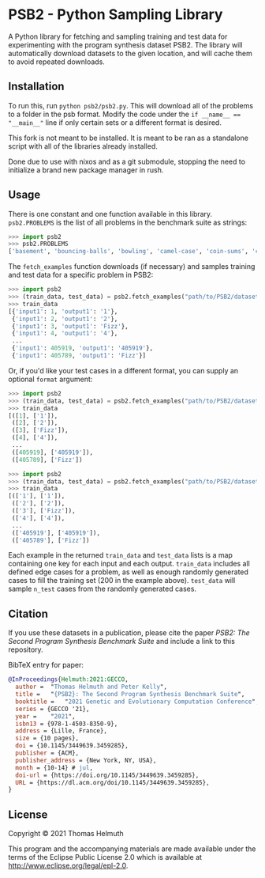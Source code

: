 
# PSB2 - Python Sampling Library

A Python library for fetching and sampling training and test data for experimenting with the program synthesis dataset PSB2. The library will automatically download datasets to the given location, and will cache them to avoid repeated downloads.

## Installation

To run this, run `python psb2/psb2.py`. This will download all of the problems to a folder in the
psb format. Modify the code under the `if __name__ == "__main__"` line if only certain sets or a
different format is desired.

This fork is not meant to be installed. It is meant to be ran as a standalone script with all of the
libraries already installed.

Done due to use with nixos and as a git submodule, stopping the need to initialize a brand new package
manager in rush.

## Usage

There is one constant and one function available in this library. `psb2.PROBLEMS` is the list of all problems in the benchmark suite as strings:

```python
>>> import psb2
>>> psb2.PROBLEMS
['basement', 'bouncing-balls', 'bowling', 'camel-case', 'coin-sums', 'cut-vector', 'dice-game', 'find-pair', 'fizz-buzz', 'fuel-cost', 'gcd', 'indices-of-substring', 'leaders', 'luhn', 'mastermind', 'middle-character', 'paired-digits', 'shopping-list', 'snow-day', 'solve-boolean', 'spin-words', 'square-digits', 'substitution-cipher', 'twitter', 'vector-distance']
```

The `fetch_examples` function downloads (if necessary) and samples training and test data for a specific problem in PSB2:

```python
>>> import psb2
>>> (train_data, test_data) = psb2.fetch_examples("path/to/PSB2/datasets/", "fizz-buzz", 200, 2000)
>>> train_data
[{'input1': 1, 'output1': '1'},
 {'input1': 2, 'output1': '2'},
 {'input1': 3, 'output1': 'Fizz'},
 {'input1': 4, 'output1': '4'},
 ...
 {'input1': 405919, 'output1': '405919'},
 {'input1': 405789, 'output1': 'Fizz'}]
```

Or, if you'd like your test cases in a different format, you can supply an optional `format` argument:

```python
>>> import psb2
>>> (train_data, test_data) = psb2.fetch_examples("path/to/PSB2/datasets/", "fizz-buzz", 200, 2000, format='lists')
>>> train_data
[([1], ['1']),
 ([2], ['2']),
 ([3], ['Fizz']),
 ([4], ['4']),
 ...
 ([405919], ['405919']),
 ([405789], ['Fizz'])
```

```python
>>> import psb2
>>> (train_data, test_data) = psb2.fetch_examples("path/to/PSB2/datasets/", "fizz-buzz", 200, 2000, format='competitive')
>>> train_data
[(['1'], ['1']),
 (['2'], ['2']),
 (['3'], ['Fizz']),
 (['4'], ['4']),
 ...
 (['405919'], ['405919']),
 (['405789'], ['Fizz'])
```

Each example in the returned `train_data` and `test_data` lists is a map containing one key for each input and each output. `train_data` includes all defined edge cases for a problem, as well as enough randomly generated cases to fill the training set (200 in the example above). `test_data` will sample `n_test` cases from the randomly generated cases.

## Citation

If you use these datasets in a publication, please cite the paper *PSB2: The Second Program Synthesis Benchmark Suite* and include a link to this repository.

BibTeX entry for paper:

```bibtex
@InProceedings{Helmuth:2021:GECCO,
  author =	"Thomas Helmuth and Peter Kelly",
  title =	"{PSB2}: The Second Program Synthesis Benchmark Suite",
  booktitle =	"2021 Genetic and Evolutionary Computation Conference",
  series = {GECCO '21},
  year = 	"2021",
  isbn13 = {978-1-4503-8350-9},
  address = {Lille, France},
  size = {10 pages},
  doi = {10.1145/3449639.3459285},
  publisher = {ACM},
  publisher_address = {New York, NY, USA},
  month = {10-14} # jul,
  doi-url = {https://doi.org/10.1145/3449639.3459285},
  URL = {https://dl.acm.org/doi/10.1145/3449639.3459285},
}
```

## License

Copyright © 2021 Thomas Helmuth

This program and the accompanying materials are made available under the
terms of the Eclipse Public License 2.0 which is available at
http://www.eclipse.org/legal/epl-2.0.
